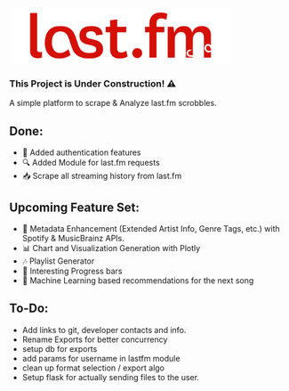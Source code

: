 <img src="https://raw.githubusercontent.com/Prathamesh-Ghatole/lastfm-scraper/main/webserver/static/assets/lastfm_scraper_logo_white.png" width="400" height="101">

### This Project is Under Construction! ⚠
A simple platform to scrape & Analyze last.fm scrobbles.

## Done:
- 🔐 Added authentication features
- 🔍 Added Module for last.fm requests
- 📥 Scrape all streaming history from last.fm

## Upcoming Feature Set:
- 📜 Metadata Enhancement (Extended Artist Info, Genre Tags, etc.) with Spotify & MusicBrainz APIs.
- 📊 Chart and Visualization Generation with Plotly
- 🎶 Playlist Generator
- 👀 Interesting Progress bars
- 🧠 Machine Learning based recommendations for the next song

## To-Do:
- Add links to git, developer contacts and info.
- Rename Exports for better concurrency
- setup db for exports
- add params for username in lastfm module
- clean up format selection / export algo
- Setup flask for actually sending files to the user.
